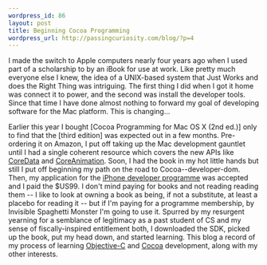 ```yaml
--- 
wordpress_id: 86
layout: post
title: Beginning Cocoa Programming
wordpress_url: http://passingcuriosity.com/blog/?p=4
---
```

I made the switch to Apple computers nearly four years ago when I used part of a scholarship to by an iBook for use at work. Like pretty much everyone else I knew, the idea of a UNIX-based system that Just Works and does the Right Thing was intriguing. The first thing I did when I got it home was connect it to power, and the second was install the developer tools. Since that time I have done almost nothing to forward my goal of developing software for the Mac platform. This is changing...

<!--more-->

Earlier this year I bought [Cocoa Programming for Mac OS X (2nd ed.)] only to find that the [third edition] was expected out in a few months. Pre-ordering it on Amazon, I put off taking up the Mac development gauntlet until I had a single coherent resource which covers the new APIs like [CoreData](http://developer.apple.com/documentation/Cocoa/Conceptual/CoreData/) and [CoreAnimation](http://developer.apple.com/documentation/Cocoa/Conceptual/CoreAnimation_guide/). Soon, I had the book in my hot little hands but still I put off beginning my path on the road to Cocoa--developer-dom. Then, my application for the [iPhone developer programme](http://developer.apple.com/iphone/) was accepted and I paid the $US99. I don't mind paying for books and not reading reading them -- I like to look at owning a book as being, if not a substitute, at least a placebo for reading it -- but if I'm paying for a programme membership, by Invisible Spaghetti Monster I'm going to use it. Spurred by my resurgent yearning for a semblance of legitimacy as a past student of CS and my sense of fiscally-inspired entitlement both, I downloaded the SDK, picked up the book, put my head down, and started learning. This blog a record of my process of learning [Objective-C](http://en.wikipedia.org/wiki/Objective-C) and [Cocoa](http://developer.apple.com/documentation/Cocoa/index.html) development, along with my other interests.
